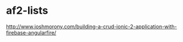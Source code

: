 # af2-lists


http://www.joshmorony.com/building-a-crud-ionic-2-application-with-firebase-angularfire/
